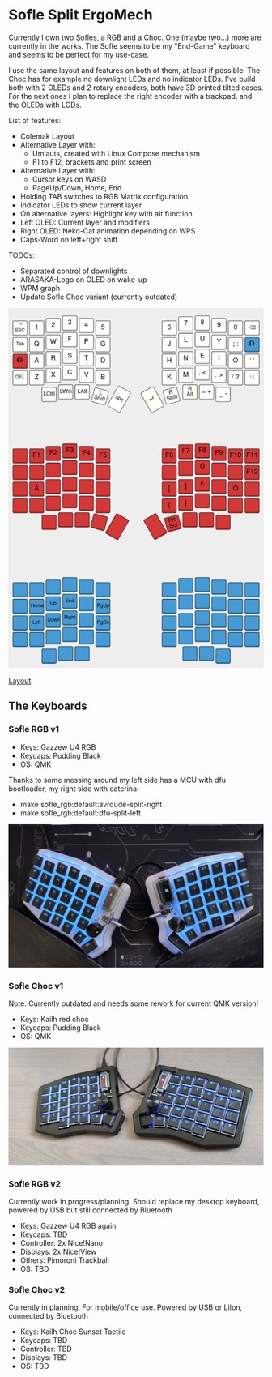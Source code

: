 # Sofle Split ErgoMech

Currently I own two [Sofles](https://josefadamcik.github.io/SofleKeyboard/), a RGB and a Choc. One (maybe two...) more are currently in the works. The Sofle seems to be my "End-Game" keyboard and seems to be perfect for my use-case.

I use the same layout and features on both of them, at least if possible. The Choc has for example no downlight LEDs and no indicator LEDs. I've build both with 2 OLEDs and 2 rotary encoders, both have 3D printed tilted cases. For the next ones I plan to replace the right encoder with a trackpad, and the OLEDs with LCDs.

List of features:

- Colemak Layout
- Alternative Layer with:
  - Umlauts, created with Linux Compose mechanism
  - F1 to F12, brackets and print screen
- Alternative Layer with:
  - Cursor keys on WASD
  - PageUp/Down, Home, End
- Holding TAB switches to RGB Matrix configuration
- Indicator LEDs to show current layer
- On alternative layers: Highlight key with alt function
- Left OLED: Current layer and modifiers
- Right OLED: Neko-Cat animation depending on WPS
- Caps-Word on left+right shift

TODOs:

- Separated control of downlights
- ARASAKA-Logo on OLED on wake-up
- WPM graph
- Update Sofle Choc variant (currently outdated)

![Sofle](soflekeyboard.jpg)

[Layout](http://www.keyboard-layout-editor.com/#/gists/1e62fbb4f1adce56eced4e547606cf52)

## The Keyboards

### Sofle RGB v1

- Keys: Gazzew U4 RGB
- Keycaps: Pudding Black
- OS: QMK
 
Thanks to some messing around my left side has a MCU with dfu bootloader, my right side with caterina:

- make sofle_rgb:default:avrdude-split-right
- make sofle_rgb:default:dfu-split-left

![SofleRGB](sofle_rgb.jpg)

### Sofle Choc v1

Note: Currently outdated and needs some rework for current QMK version!

- Keys: Kailh red choc
- Keycaps: Pudding Black
- OS: QMK

![SofleChoc](sofle_choc.jpg)

### Sofle RGB v2

Currently work in progress/planning. Should replace my desktop keyboard, powered by USB but still connected by Bluetooth

- Keys: Gazzew U4 RGB again
- Keycaps: TBD
- Controller: 2x Nice!Nano
- Displays: 2x Nice!View
- Others: Pimoroni Trackball
- OS: TBD

### Sofle Choc v2

Currently in planning. For mobile/office use. Powered by USB or LiIon, connected by Bluetooth

- Keys: Kailh Choc Sunset Tactile
- Keycaps: TBD
- Controller: TBD
- Displays: TBD
- OS: TBD
